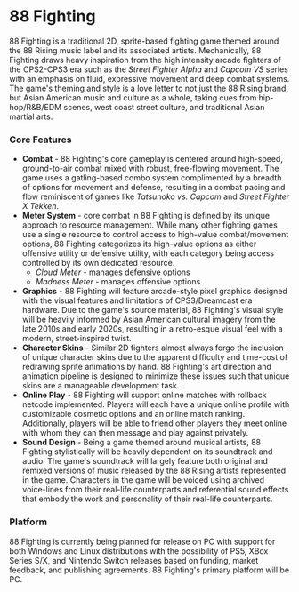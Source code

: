 ﻿# 88 Fighting
88 Fighting is a traditional 2D, sprite-based fighting game themed around the 88 Rising music label and its associated artists. Mechanically, 88 Fighting draws heavy inspiration from the high intensity arcade fighters of the CPS2-CPS3 era such as the *Street Fighter Alpha* and *Capcom VS* series with an emphasis on fluid, expressive movement and deep combat systems. The game's theming and style is a love letter to not just the 88 Rising brand, but Asian American music and culture as a whole, taking cues from hip-hop/R&B/EDM scenes, west coast street culture, and traditional Asian martial arts.
### Core Features
- **Combat** - 88 Fighting's core gameplay is centered around high-speed, ground-to-air combat mixed with robust, free-flowing movement. The game uses a gatling-based combo system complimented by a breadth of options for movement and defense, resulting in a combat pacing and flow reminiscent of games like *Tatsunoko vs. Capcom* and *Street Fighter X Tekken*.
- **Meter System** - core combat in 88 Fighting is defined by its unique approach to resource management. While many other fighting games use a single resource to control access to high-value combat/movement options, 88 Fighting categorizes its high-value options as either offensive utility or defensive utility, with each category being access controlled by its own dedicated resource.
   - *Cloud Meter* - manages defensive options
   - *Madness Meter* - manages offensive options
- **Graphics** - 88 Fighting will feature arcade-style pixel graphics designed with the visual features and limitations of CPS3/Dreamcast era hardware. Due to the game's source material, 88 Fighting's visual style will be heavily informed by Asian American cultural imagery from the late 2010s and early 2020s, resulting in a retro-esque visual feel with a modern, street-inspired twist.
- **Character Skins** - Similar 2D fighters almost always forgo the inclusion of unique character skins due to the apparent difficulty and time-cost of redrawing sprite animations by hand. 88 Fighting's art direction and animation pipeline is designed to minimize these issues such that unique skins are a manageable development task.
- **Online Play** - 88 Fighting will support online matches with rollback netcode implemented. Players will each have a unique online profile with customizable cosmetic options and an online match ranking. Additionally, players will be able to friend other players they meet online with whom they can then message and play against privately.
- **Sound Design** - Being a game themed around musical artists, 88 Fighting stylistically will be heavily dependent on its soundtrack and audio. The game's soundtrack will largely feature both original and remixed versions of music released by the 88 Rising artists represented in the game. Characters in the game will be voiced using archived voice-lines from their real-life counterparts and referential sound effects that embody the work and personality of their real-life counterparts.
### Platform
88 Fighting is currently being planned for release on PC with support for both Windows and Linux distributions with the possibility of PS5, XBox Series S/X, and Nintendo Switch releases based on funding, market feedback, and publishing agreements. 88 Fighting's primary platform will be PC.


